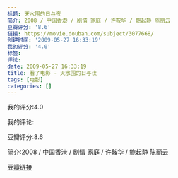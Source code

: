 ```yaml
---
标题: 天水围的日与夜
简介: 2008 / 中国香港 / 剧情 家庭 / 许鞍华 / 鲍起静 陈丽云
豆瓣评分: '8.6'
链接: https://movie.douban.com/subject/3077668/
创建时间: '2009-05-27 16:33:19'
我的评分: '4.0'
标签:
评论:
date: 2009-05-27 16:33:19
title: 看了电影 - 天水围的日与夜
tags: [电影]
categories: []
---
```


我的评分:4.0

我的评论:

豆瓣评分:8.6

简介:2008 / 中国香港 / 剧情 家庭 / 许鞍华 / 鲍起静 陈丽云

[豆瓣链接](https://movie.douban.com/subject/3077668/)

